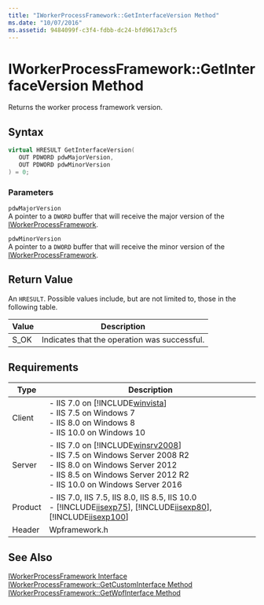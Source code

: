 ```yaml
---
title: "IWorkerProcessFramework::GetInterfaceVersion Method"
ms.date: "10/07/2016"
ms.assetid: 9484099f-c3f4-fdbb-dc24-bfd9617a3cf5
---
```

# IWorkerProcessFramework::GetInterfaceVersion Method
Returns the worker process framework version.  
  
## Syntax  
  
```cpp  
virtual HRESULT GetInterfaceVersion(  
   OUT PDWORD pdwMajorVersion,  
   OUT PDWORD pdwMinorVersion  
) = 0;  
```  
  
### Parameters  
 `pdwMajorVersion`  
 A pointer to a `DWORD` buffer that will receive the major version of the [IWorkerProcessFramework](../../web-development-reference\native-code-api-reference/iworkerprocessframework-interface.md).  
  
 `pdwMinorVersion`  
 A pointer to a `DWORD` buffer that will receive the minor version of the [IWorkerProcessFramework](../../web-development-reference\native-code-api-reference/iworkerprocessframework-interface.md).  
  
## Return Value  
 An `HRESULT`. Possible values include, but are not limited to, those in the following table.  
  
|Value|Description|  
|-----------|-----------------|  
|S_OK|Indicates that the operation was successful.|  
  
## Requirements  
  
|Type|Description|  
|----------|-----------------|  
|Client|-   IIS 7.0 on [!INCLUDE[winvista](../../wmi-provider/includes/winvista-md.md)]<br />-   IIS 7.5 on Windows 7<br />-   IIS 8.0 on Windows 8<br />-   IIS 10.0 on Windows 10|  
|Server|-   IIS 7.0 on [!INCLUDE[winsrv2008](../../wmi-provider/includes/winsrv2008-md.md)]<br />-   IIS 7.5 on Windows Server 2008 R2<br />-   IIS 8.0 on Windows Server 2012<br />-   IIS 8.5 on Windows Server 2012 R2<br />-   IIS 10.0 on Windows Server 2016|  
|Product|-   IIS 7.0, IIS 7.5, IIS 8.0, IIS 8.5, IIS 10.0<br />-   [!INCLUDE[iisexp75](../../web-development-reference/native-code-api-reference/includes/iisexp75-md.md)], [!INCLUDE[iisexp80](../../web-development-reference/native-code-api-reference/includes/iisexp80-md.md)], [!INCLUDE[iisexp100](../../web-development-reference/native-code-api-reference/includes/iisexp100-md.md)]|  
|Header|Wpframework.h|  
  
## See Also  
 [IWorkerProcessFramework Interface](../../web-development-reference\native-code-api-reference/iworkerprocessframework-interface.md)   
 [IWorkerProcessFramework::GetCustomInterface Method](../../web-development-reference\native-code-api-reference/iworkerprocessframework-getcustominterface-method.md)   
 [IWorkerProcessFramework::GetWpfInterface Method](../../web-development-reference\native-code-api-reference/iworkerprocessframework-getwpfinterface-method.md)